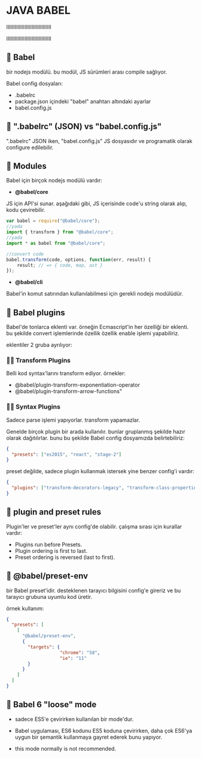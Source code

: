 
# JAVA BABEL

IIIIIIIIIIIIIIIIIIIIIIIIIIIIIIII

IIIIIIIIIIIIIIIIIIIIIIIIIIIIIIII

## 📌 Babel

bir nodejs modülü. bu modül, JS sürümleri arası compile sağlıyor.

Babel config dosyaları:

- .babelrc
- package.json içindeki "babel" anahtarı altındaki ayarlar
- babel.config.js

## 📌 ".babelrc" (JSON) vs "babel.config.js"

".babelrc" JSON iken, "babel.config.js" JS dosyasıdır ve programatik olarak configure edilebilir. 

## 📌 Modules

Babel için birçok nodejs modülü vardır:

- __@babel/core__

JS için API'si sunar. aşağıdaki gibi, JS içerisinde code'u string olarak alıp, kodu çevirebilir.

```js
var babel = require("@babel/core");
//yada
import { transform } from "@babel/core";
//yada
import * as babel from "@babel/core";

//convert code
babel.transform(code, options, function(err, result) {
    result; // => { code, map, ast }
});
```

- __@babel/cli__

Babel'in komut satırından kullanılabilmesi için gerekli nodejs modülüdür.

## 📌 Babel plugins

Babel'de tonlarca eklenti var. örneğin Ecmascript'in her özelliği bir eklenti. bu şekilde convert işlemlerinde özellik özellik enable işlemi yapabiliriz.

eklentiler 2 gruba ayrılıyor:

### 📌📌 Transform Plugins

Belli kod syntax'larını transform ediyor. örnekler:

- @babel/plugin-transform-exponentiation-operator
- @babel/plugin-transform-arrow-functions"

### 📌📌 Syntax Plugins

Sadece parse işlemi yapıyorlar. transform yapamazlar.

Genelde birçok plugin bir arada kullanılır. bunlar gruplanmış şekilde hazır olarak dağıtılırlar. bunu bu şekilde Babel config dosyamızda belirtebiliriz:

```json
{
  "presets": ["es2015", "react", "stage-2"]
}
```

preset değilde, sadece plugin kullanmak istersek yine benzer config'i vardır:

```json
{
  "plugins": ["transform-decorators-legacy", "transform-class-properties"]
}
```

## 📌 plugin and preset rules

Plugin'ler ve preset'ler aynı config'de olabilir. çalışma sırası için kurallar vardır:

- Plugins run before Presets.
- Plugin ordering is first to last.
- Preset ordering is reversed (last to first).

## 📌 @babel/preset-env

bir Babel preset'idir. desteklenen tarayıcı bilgisini config'e gireriz ve bu tarayıcı grubuna uyumlu kod üretir.

örnek kullanım:

```json
{
  "presets": [
    [
      "@babel/preset-env",
      {
        "targets": {
                    "chrome": "58",
                    "ie": "11"
        }
      }
    ]
  ]
}
```

## 📌 Babel 6 "loose" mode

- sadece ES5'e çevirirken kullanılan bir mode'dur.

- Babel uygulaması, ES6 kodunu ES5 koduna çevirirken, daha çok ES6'ya uygun bir şemantik kullanmaya gayret ederek bunu yapıyor.

- this mode normally is not recommended.
